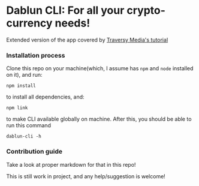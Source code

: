 # Dablun CLI: For all your crypto-currency needs!

Extended version of the app covered by [Traversy Media's tutorial]()



### Installation process

Clone this repo on your machine(which, I assume has `npm` and `node` installed on it), and run:

```shell
npm install
```

to install all dependencies, and:

```shell
npm link
```

to make CLI available globally on machine. After this, you should be able to run this command
```shell
dablun-cli -h
```


### Contribution guide

Take a look at proper markdown for that in this repo!

This is still work in project, and any help/suggestion is welcome!
